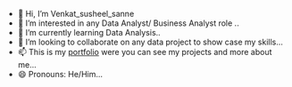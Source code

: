 - 👋 Hi, I’m Venkat_susheel_sanne
- 👀 I’m interested in any Data Analyst/ Business Analyst role ..
- 🌱 I’m currently learning Data Analysis..
- 💞️ I’m looking to collaborate on any data project to show case my skills...
- 📫 This is my [portfolio](https://venkatsusheel105.wixsite.com/my-site-3) were you can see my projects and more about me...
- 😄 Pronouns: He/Him...

<!---
Venkatsusheel93/Venkatsusheel93 is a ✨ special ✨ repository because its `README.md` (this file) appears on your GitHub profile.
You can click the Preview link to take a look at your changes.
--->

